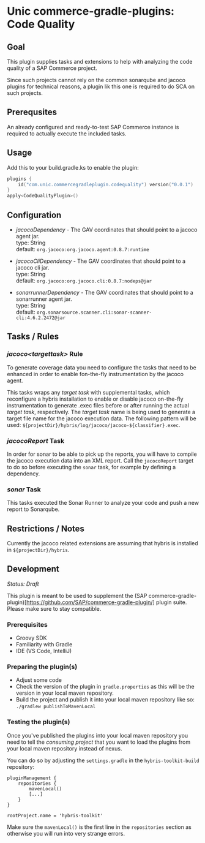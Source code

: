 # Unic commerce-gradle-plugins: Code Quality

## Goal

This plugin supplies tasks and extensions to help with analyzing the code quality of a SAP Commerce project.

Since such projects cannot rely on the common sonarqube and jacoco plugins for technical reasons, a plugin lik this one is required to do SCA on such projects.

## Prerequsites

An already configured and ready-to-test SAP Commerce instance is required to actually execute the included tasks.


## Usage

Add this to your build.gradle.ks to enable the plugin:

```kotlin
plugins {
    id("com.unic.commercegradleplugin.codequality") version("0.0.1")
}
apply<CodeQualityPlugin>()
```

## Configuration

- _jacocoDependency_ - The GAV coordinates that should point to a jacoco agent jar.
  <br/>type: String
  <br/>default: `org.jacoco:org.jacoco.agent:0.8.7:runtime`

- _jacocoCliDependency_ - The GAV coordinates that should point to a jacoco cli jar.
  <br/>type: String
  <br/>default: `org.jacoco:org.jacoco.cli:0.8.7:nodeps@jar`

- _sonarrunnerDependency_ - The GAV coordinates that should point to a sonarrunner agent jar.
  <br/>type: String
  <br/>default: `org.sonarsource.scanner.cli:sonar-scanner-cli:4.6.2.2472@jar`

## Tasks / Rules

### _jacoco\<targettask>_ Rule

To generate coverage data you need to configure the tasks that need to be enhanced in order to enable fon-the-fly instrumentation by the jacoco agent.

This tasks wraps any _target task_ with supplemental tasks, which reconfigure a hybris installation to enable or disable jacoco on-the-fly instrumentation to generate .exec files before or after running the actual _target task_, respectively. The _target task_ name is being used to generate a target file name for the jacoco execution data. The following pattern will be used: `${projectDir}/hybris/log/jacoco/jacoco-${classifier}.exec`.

### _jacocoReport_ Task

In order for sonar to be able to pick up the reports, you will have to compile the jacoco execution data into an XML report. Call the `jacocoReport` target to do so before executing the `sonar` task, for example by defining a dependency.

### _sonar_ Task

This tasks executed the Sonar Runner to analyze your code and push a new report to Sonarqube.
## Restrictions / Notes

Currently the jacoco related extensions are assuming that hybris is installed in `${projectDir}/hybris`.
## Development

_Status: Draft_

This plugin is meant to be used to supplement the (SAP commerce-gradle-plugin)[https://github.com/SAP/commerce-gradle-plugin/] plugin suite. Please make sure to stay compatible.

### Prerequisites

- Groovy SDK
- Familiarity with Gradle
- IDE (VS Code, IntelliJ)

### Preparing the plugin(s)

- Adjust some code
- Check the version of the plugin in `gradle.properties` as this will be the version in your local maven repository.
- Build the project and publish it into your local maven repository like so: `./gradlew publishToMavenLocal`

### Testing the plugin(s)

Once you've published the plugins into your local maven repository you need to tell the _consuming project_
that you want to load the plugins from your local maven repository instead of nexus.

You can do so by adjusting the `settings.gradle` in the `hybris-toolkit-build` repository:

```
pluginManagement {
    repositories {
        mavenLocal()
        [...]
    }
}

rootProject.name = 'hybris-toolkit'
```

Make sure the `mavenLocal()` is the first line in the `repositories` section as otherwise you will run into
very strange errors.
